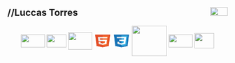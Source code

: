 ## //Luccas Torres <a href = "mailto:luccascardosot@gmail.com"><img align="right"  height="20" width="40" src="https://logosmarcas.net/wp-content/uploads/2020/11/Gmail-Logo.png" target="_blank"></a>

<div style="display: inline_block" align="center">
  <img  align="center" height="30" width="55" src="https://res.cloudinary.com/canonical/image/fetch/f_auto,q_auto,fl_sanitize,w_350,h_200/https://assets.ubuntu.com/v1/a9580e02-ubuntu-cloud-medium.svg"> 
  <img align="center" height="30" width="45" src="https://upload.wikimedia.org/wikipedia/commons/thumb/2/27/PHP-logo.svg/2560px-PHP-logo.svg.png">
  <img align="center" height="40" width="55" src="https://quay.com.br/wp-content/uploads/2020/06/5848104fcef1014c0b5e4950.png">
  <img align="center" height="30" width="40" src="https://raw.githubusercontent.com/devicons/devicon/master/icons/html5/html5-original.svg">
  <img align="center" height="30" width="40" src="https://raw.githubusercontent.com/devicons/devicon/master/icons/css3/css3-original.svg">
  <img align="center" height="70" width="80" src="https://www.startertutorials.com/blog/wp-content/uploads/2018/04/python-logo.png">
  <img align="center" height="30" width="55" src="https://marcas-logos.net/wp-content/uploads/2020/11/Java-logo.png" float="left">
  <img align="center" height="35" width="45" src="https://upload.wikimedia.org/wikipedia/commons/thumb/a/ab/Logo-ubuntu_cof-orange-hex.svg/1200px-Logo-ubuntu_cof-orange-hex.svg.png"> 
</div>
